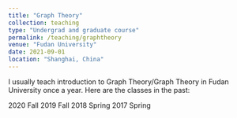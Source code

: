 ```yaml
---
title: "Graph Theory"
collection: teaching
type: "Undergrad and graduate course"
permalink: /teaching/graphtheory
venue: "Fudan University"
date: 2021-09-01
location: "Shanghai, China"
---
```


I usually teach introduction to Graph Theory/Graph Theory in Fudan University once a year. Here are the classes in the past:

2020 Fall
2019 Fall
2018 Spring
2017 Spring

